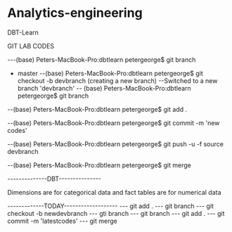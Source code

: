 # Analytics-engineering
DBT-Learn

GIT LAB CODES

---(base) Peters-MacBook-Pro:dbtlearn petergeorge$ git branch
* master
--(base) Peters-MacBook-Pro:dbtlearn petergeorge$ git checkout -b devbranch (creating a new branch)
--Switched to a new branch 'devbranch'
-- (base) Peters-MacBook-Pro:dbtlearn petergeorge$ git branch

--(base) Peters-MacBook-Pro:dbtlearn petergeorge$ git add .

--(base) Peters-MacBook-Pro:dbtlearn petergeorge$ git commit -m 'new codes'

--(base) Peters-MacBook-Pro:dbtlearn petergeorge$ git push -u -f source devbranch

--(base) Peters-MacBook-Pro:dbtlearn petergeorge$ git merge

--------------DBT---------------

Dimensions are for categorical data and fact tables are for numerical data



-------------TODAY-------------------
--- git add .
--- git branch 
--- git checkout -b newdevbranch
--- gti branch 
--- git branch
--- git add .
--- git commit -m 'latestcodes'
--- git merge
